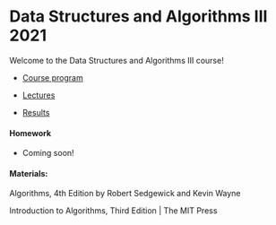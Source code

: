 # Data Structures and Algorithms III 2021

Welcome to the Data Structures and Algorithms III course! 


- [Course program](/program.md)

- [Lectures](/lectures)

- [Results](https://docs.google.com/spreadsheets/d/18BEIl1qgltp-ZMo4G4LnPifq-aVIkWvoodbCG0olEDw/edit?usp=sharing)

#### Homework
- Coming soon! 

#### Materials:

Algorithms, 4th Edition by Robert Sedgewick and Kevin Wayne

Introduction to Algorithms, Third Edition | The MIT Press

